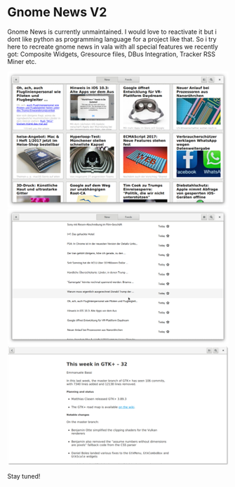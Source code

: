 Gnome News V2
=============

Gnome News is currently unmaintained. I would love to reactivate it but i dont like python as
programming language for a project like that. So i try here to recreate gnome news in vala
with all special features we recently got: Composite Widgets, Gresource files, DBus Integration,
Tracker RSS Miner etc.

![](data/screenshots/news-flow.png)
![](data/screenshots/news-list.png)
![](data/screenshots/news-article.png)

Stay tuned!
